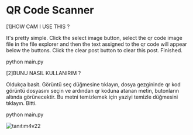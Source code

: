 # QR Code Scanner

[1]HOW CAM I USE THIS ?

It's pretty simple. Click the select image button, select the qr code image file in the file explorer and then the text assigned to the qr code will appear below the buttons. Click the clear post button to clear this post. Finished.

python main.py

[2]BUNU NASIL KULLANIRIM ?

Oldukça basit. Görüntü seç düğmesine tıklayın, dosya gezgininde qr kod görüntü dosyasını seçin ve ardından qr koduna atanan metin, butonların altında görünecektir. Bu metni temizlemek için yaziyi temizle düğmesini tıklayın. Bitti.

python main.py

![tanıtım4v22](https://user-images.githubusercontent.com/80632086/129346573-3162b0c9-a22e-4b15-996c-5272dba4d349.png)






